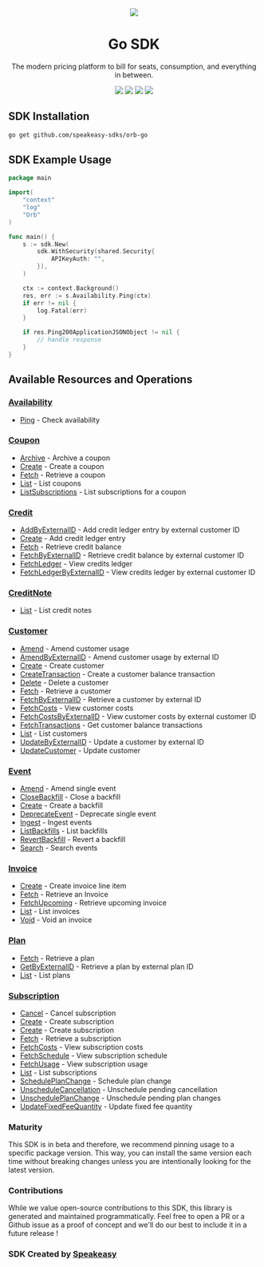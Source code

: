 <div align="center">
    <picture>
        <source srcset="https://user-images.githubusercontent.com/6267663/229776363-b219eaec-e1aa-4192-9123-d8a8e0ab997d.svg" media="(prefers-color-scheme: dark)">
        <img src="https://user-images.githubusercontent.com/6267663/229776275-b670d564-fc2e-4843-b061-adf230737e3f.svg">
    </picture>
    <h1>Go SDK</h1>
   <p>The modern pricing platform to bill for seats, consumption, and everything in between.</p>
   <a href="https://docs.withorb.com/docs/orb-docs/overview"><img src="https://img.shields.io/static/v1?label=Docs&message=API Ref&color=5444e4&style=for-the-badge" /></a>
   <a href="https://github.com/speakeasy-sdks/orb-go/actions"><img src="https://img.shields.io/github/actions/workflow/status/speakeasy-sdks/orb-go/speakeasy_sdk_generation.yml?style=for-the-badge" /></a>
  <a href="https://opensource.org/licenses/MIT"><img src="https://img.shields.io/badge/License-MIT-blue.svg?style=for-the-badge" /></a>
  <a href="https://github.com/speakeasy-sdks/orb-go/releases"><img src="https://img.shields.io/github/v/release/speakeasy-sdks/orb-go?sort=semver&style=for-the-badge" /></a>
</div>

<!-- Start SDK Installation -->
## SDK Installation

```bash
go get github.com/speakeasy-sdks/orb-go
```
<!-- End SDK Installation -->

## SDK Example Usage
<!-- Start SDK Example Usage -->
```go
package main

import(
	"context"
	"log"
	"Orb"
)

func main() {
    s := sdk.New(
        sdk.WithSecurity(shared.Security{
            APIKeyAuth: "",
        }),
    )

    ctx := context.Background()
    res, err := s.Availability.Ping(ctx)
    if err != nil {
        log.Fatal(err)
    }

    if res.Ping200ApplicationJSONObject != nil {
        // handle response
    }
}
```
<!-- End SDK Example Usage -->

<!-- Start SDK Available Operations -->
## Available Resources and Operations


### [Availability](docs/sdks/availability/README.md)

* [Ping](docs/sdks/availability/README.md#ping) - Check availability

### [Coupon](docs/sdks/coupon/README.md)

* [Archive](docs/sdks/coupon/README.md#archive) - Archive a coupon
* [Create](docs/sdks/coupon/README.md#create) - Create a coupon
* [Fetch](docs/sdks/coupon/README.md#fetch) - Retrieve a coupon
* [List](docs/sdks/coupon/README.md#list) - List coupons
* [ListSubscriptions](docs/sdks/coupon/README.md#listsubscriptions) - List subscriptions for a coupon

### [Credit](docs/sdks/credit/README.md)

* [AddByExternalID](docs/sdks/credit/README.md#addbyexternalid) - Add credit ledger entry by external customer ID
* [Create](docs/sdks/credit/README.md#create) - Add credit ledger entry
* [Fetch](docs/sdks/credit/README.md#fetch) - Retrieve credit balance
* [FetchByExternalID](docs/sdks/credit/README.md#fetchbyexternalid) - Retrieve credit balance by external customer ID
* [FetchLedger](docs/sdks/credit/README.md#fetchledger) - View credits ledger
* [FetchLedgerByExternalID](docs/sdks/credit/README.md#fetchledgerbyexternalid) - View credits ledger by external customer ID

### [CreditNote](docs/sdks/creditnote/README.md)

* [List](docs/sdks/creditnote/README.md#list) - List credit notes

### [Customer](docs/sdks/customer/README.md)

* [Amend](docs/sdks/customer/README.md#amend) - Amend customer usage
* [AmendByExternalID](docs/sdks/customer/README.md#amendbyexternalid) - Amend customer usage by external ID
* [Create](docs/sdks/customer/README.md#create) - Create customer
* [CreateTransaction](docs/sdks/customer/README.md#createtransaction) - Create a customer balance transaction
* [Delete](docs/sdks/customer/README.md#delete) - Delete a customer
* [Fetch](docs/sdks/customer/README.md#fetch) - Retrieve a customer
* [FetchByExternalID](docs/sdks/customer/README.md#fetchbyexternalid) - Retrieve a customer by external ID
* [FetchCosts](docs/sdks/customer/README.md#fetchcosts) - View customer costs
* [FetchCostsByExternalID](docs/sdks/customer/README.md#fetchcostsbyexternalid) - View customer costs by external customer ID
* [FetchTransactions](docs/sdks/customer/README.md#fetchtransactions) - Get customer balance transactions
* [List](docs/sdks/customer/README.md#list) - List customers
* [UpdateByExternalID](docs/sdks/customer/README.md#updatebyexternalid) - Update a customer by external ID
* [UpdateCustomer](docs/sdks/customer/README.md#updatecustomer) - Update customer

### [Event](docs/sdks/event/README.md)

* [Amend](docs/sdks/event/README.md#amend) - Amend single event
* [CloseBackfill](docs/sdks/event/README.md#closebackfill) - Close a backfill
* [Create](docs/sdks/event/README.md#create) - Create a backfill
* [DeprecateEvent](docs/sdks/event/README.md#deprecateevent) - Deprecate single event
* [Ingest](docs/sdks/event/README.md#ingest) - Ingest events
* [ListBackfills](docs/sdks/event/README.md#listbackfills) - List backfills
* [RevertBackfill](docs/sdks/event/README.md#revertbackfill) - Revert a backfill
* [Search](docs/sdks/event/README.md#search) - Search events

### [Invoice](docs/sdks/invoice/README.md)

* [Create](docs/sdks/invoice/README.md#create) - Create invoice line item
* [Fetch](docs/sdks/invoice/README.md#fetch) - Retrieve an Invoice
* [FetchUpcoming](docs/sdks/invoice/README.md#fetchupcoming) - Retrieve upcoming invoice
* [List](docs/sdks/invoice/README.md#list) - List invoices
* [Void](docs/sdks/invoice/README.md#void) - Void an invoice

### [Plan](docs/sdks/plan/README.md)

* [Fetch](docs/sdks/plan/README.md#fetch) - Retrieve a plan
* [GetByExternalID](docs/sdks/plan/README.md#getbyexternalid) - Retrieve a plan by external plan ID
* [List](docs/sdks/plan/README.md#list) - List plans

### [Subscription](docs/sdks/subscription/README.md)

* [Cancel](docs/sdks/subscription/README.md#cancel) - Cancel subscription
* [Create](docs/sdks/subscription/README.md#create) - Create subscription
* [Create](docs/sdks/subscription/README.md#create) - Create subscription
* [Fetch](docs/sdks/subscription/README.md#fetch) - Retrieve a subscription
* [FetchCosts](docs/sdks/subscription/README.md#fetchcosts) - View subscription costs
* [FetchSchedule](docs/sdks/subscription/README.md#fetchschedule) - View subscription schedule
* [FetchUsage](docs/sdks/subscription/README.md#fetchusage) - View subscription usage
* [List](docs/sdks/subscription/README.md#list) - List subscriptions
* [SchedulePlanChange](docs/sdks/subscription/README.md#scheduleplanchange) - Schedule plan change
* [UnscheduleCancellation](docs/sdks/subscription/README.md#unschedulecancellation) - Unschedule pending cancellation
* [UnschedulePlanChange](docs/sdks/subscription/README.md#unscheduleplanchange) - Unschedule pending plan changes
* [UpdateFixedFeeQuantity](docs/sdks/subscription/README.md#updatefixedfeequantity) - Update fixed fee quantity
<!-- End SDK Available Operations -->

### Maturity

This SDK is in beta and therefore, we recommend pinning usage to a specific package version.
This way, you can install the same version each time without breaking changes unless you are intentionally
looking for the latest version.

### Contributions

While we value open-source contributions to this SDK, this library is generated and maintained programmatically.
Feel free to open a PR or a Github issue as a proof of concept and we'll do our best to include it in a future release !

### SDK Created by [Speakeasy](https://docs.speakeasyapi.dev/docs/using-speakeasy/client-sdks)
